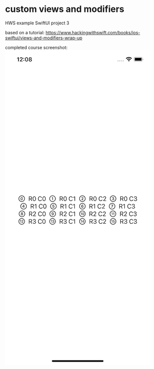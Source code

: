 # custom views and modifiers
HWS example SwiftUI project 3

based on a tutorial:
https://www.hackingwithswift.com/books/ios-swiftui/views-and-modifiers-wrap-up

completed course screenshot:
![ViewModifiers](project3-screenshot.png?raw=true "custom View modifiers HWS tutorial implementation screenshot by Piotr Chojnowski")
